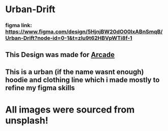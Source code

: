 # Urban-Drift

### figma link: https://www.figma.com/design/5HjnjBW20dO00lxABnSmqB/Urban-Drift?node-id=0-1&t=zlu9t62HBVpWTi8f-1

## This Design was made for [Arcade](https://hackclub.com/arcade/)

## This is a urban (if the name wasnt enough) hoodie and clothing line which i made mostly to refine my figma skills 

# All images were sourced from unsplash!
